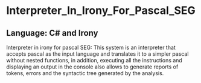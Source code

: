 # Interpreter_In_Irony_For_Pascal_SEG

## Language: C# and Irony

Interpreter in irony for pascal SEG: This system is an interpreter that accepts pascal as the input language and translates it to a 
simpler pascal without nested functions, in addition, executing all the instructions and displaying an output in the console also allows to generate 
reports of tokens, errors and the syntactic tree generated by the analysis.
